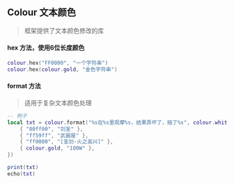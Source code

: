 ## Colour 文本颜色

> 框架提供了文本颜色修改的库

#### hex 方法，使用6位长度颜色

```lua
colour.hex("FF0000", "一个字符串")
colour.hex(colour.gold, "金色字符串")
```

#### format 方法

> 适用于复杂文本颜色处理

```lua
-- 例子
local txt = colour.format("%s在%s里观摩%s，结果弄坏了，赔了%s", colour.white, {
    { "80ff00", "剑圣" },
    { "ff59ff", "武器屋" },
    { "ff0000", "[圣剑·火之高兴]" },
    { colour.gold, "100W" },
})

print(txt)
echo(txt)
```
